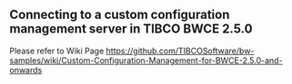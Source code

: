 ## Connecting to a custom configuration management server in TIBCO BWCE 2.5.0

Please refer to Wiki Page https://github.com/TIBCOSoftware/bw-samples/wiki/Custom-Configuration-Management-for-BWCE-2.5.0-and-onwards
